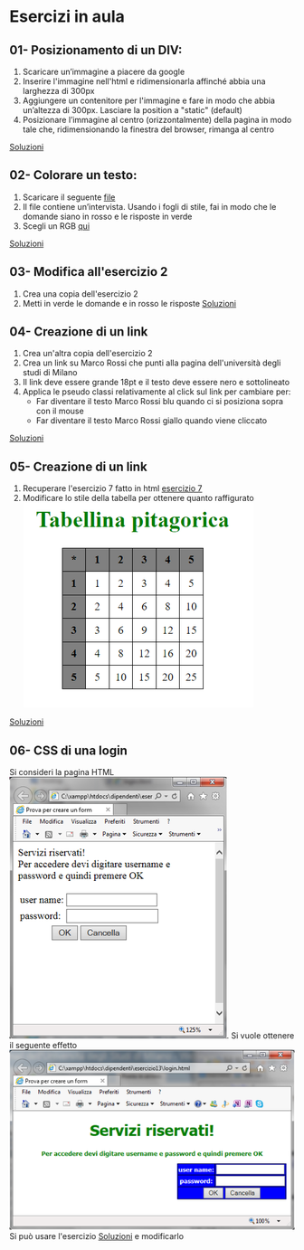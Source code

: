  Esercizi in aula
 =======
 
 
 01- Posizionamento di un DIV:
 -----------

 1. Scaricare un’immagine a piacere da google
 2. Inserire l'immagine nell'html e ridimensionarla affinché abbia una larghezza di 300px
 2. Aggiungere un contenitore per l'immagine e fare in modo che abbia un’altezza di 300px. 
    Lasciare la position a "static" (default)
 3. Posizionare l’immagine al centro (orizzontalmente) della pagina in modo tale che, 
    ridimensionando la finestra del browser, rimanga al centro

[Soluzioni](https://github.com/SaraBonfitto/PWEB_23_24/tree/main/02_CSS/lezioni/esercizi_in_aula/01)


 02- Colorare un testo:
 -----------
 1. Scaricare il seguente [file](https://github.com/SaraBonfitto/PWEB_23_24/tree/main/02_CSS/altri/dati/intervista.html)
 2. Il file contiene un’intervista. Usando i fogli di stile, fai in modo che le domande siano in rosso e le risposte in verde
 3. Scegli un RGB [qui](https://www.rapidtables.com/web/color/RGB_Color.html)

[Soluzioni](https://github.com/SaraBonfitto/PWEB_23_24/tree/main/02_CSS/lezioni/esercizi_in_aula/02)

 03- Modifica all'esercizio 2
 -----------
 1. Crea una copia dell'esercizio 2
 2. Metti in verde le domande e in rosso le risposte
 [Soluzioni](https://github.com/SaraBonfitto/PWEB_23_24/tree/main/01_HTML/lezione/esercizi_in_aula/03)

 04- Creazione di un link
 -----------
 
 1. Crea  un'altra copia dell'esercizio 2
 2. Crea un link su Marco Rossi che punti alla pagina dell'università degli studi di Milano 
 3. Il link deve essere grande 18pt e il testo deve essere nero e sottolineato
 4. Applica le pseudo classi relativamente al click sul link per cambiare per:
	- Far diventare il testo Marco Rossi blu quando ci si posiziona sopra con il mouse
	- Far diventare il testo Marco Rossi giallo quando viene cliccato

  [Soluzioni](https://github.com/SaraBonfitto/PWEB_23_24/tree/main/01_HTML/lezione/esercizi_in_aula/04)


 05- Creazione di un link
 -----------
 
 1. Recuperare l'esercizio 7 fatto in html [esercizio 7](https://github.com/SaraBonfitto/PWEB_23_24/tree/main/01_HTML/lezione/esercizi_in_aula/07)
 2. Modificare lo stile della tabella per ottenere quanto raffigurato 
 ![qui](https://github.com/SaraBonfitto/PWEB_23_24/blob/main/02_CSS/lezione/esercizi_in_aula/immagine.png)

 
 [Soluzioni](https://github.com/SaraBonfitto/PWEB_23_24/tree/main/01_HTML/lezione/esercizi_in_aula/05)
 
 
 06- CSS di una login
 -----------
 Si consideri la pagina HTML  ![pagina1](https://github.com/SaraBonfitto/PWEB_23_24/blob/main/02_CSS/lezione/esercizi_in_aula/immagine2_bis.png).
 Si vuole ottenere il seguente effetto  ![pagina2](https://github.com/SaraBonfitto/PWEB_23_24/blob/main/02_CSS/lezione/esercizi_in_aula/immagine2.png)
 Si può usare l'esercizio  [Soluzioni](https://github.com/SaraBonfitto/PWEB_23_24/tree/main/01_HTML/lezione/esercizi_in_aula/06/esercizio_con_colspan.html)
 e modificarlo
 
